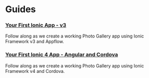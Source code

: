 # Guides

### [Your First Ionic App - v3](guides/first-app-v3/intro.md)

Follow along as we create a working Photo Gallery app using Ionic Framework v3 and Appflow.

### [Your First Ionic 4 App - Angular and Cordova](guides/first-app-v4/intro.md)

Follow along as we create a working Photo Gallery app using Ionic Framework v4 and Cordova.
